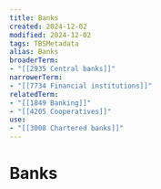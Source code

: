 ```yaml
---
title: Banks
created: 2024-12-02
modified: 2024-12-02
tags: TBSMetadata
alias: Banks
broaderTerm:
- "[[2935 Central banks]]"
narrowerTerm:
- "[[7734 Financial institutions]]"
relatedTerm:
- "[[1849 Banking]]"
- "[[4205 Cooperatives]]"
use:
- "[[3008 Chartered banks]]"
---
```

# Banks
